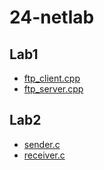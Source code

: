 # 24-netlab
## Lab1
- [ftp_client.cpp](Lab1/ftp_client.cpp)
- [ftp_server.cpp](Lab1/ftp_server.cpp)
## Lab2
- [sender.c](Lab2/sender.c)
- [receiver.c](Lab2/receiver.c)
